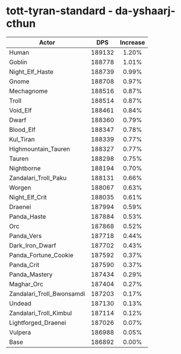 # tott-tyran-standard - da-yshaarj-cthun
| Actor | DPS | Increase |
|---|:---:|:---:|
|Human|189132|1.20%|
|Goblin|188778|1.01%|
|Night_Elf_Haste|188739|0.99%|
|Gnome|188708|0.97%|
|Mechagnome|188516|0.87%|
|Troll|188514|0.87%|
|Void_Elf|188461|0.84%|
|Dwarf|188360|0.79%|
|Blood_Elf|188347|0.78%|
|Kul_Tiran|188339|0.77%|
|Highmountain_Tauren|188327|0.77%|
|Tauren|188298|0.75%|
|Nightborne|188194|0.70%|
|Zandalari_Troll_Paku|188131|0.66%|
|Worgen|188067|0.63%|
|Night_Elf_Crit|188035|0.61%|
|Draenei|187994|0.59%|
|Panda_Haste|187884|0.53%|
|Orc|187868|0.52%|
|Panda_Vers|187718|0.44%|
|Dark_Iron_Dwarf|187702|0.43%|
|Panda_Fortune_Cookie|187592|0.37%|
|Panda_Crit|187590|0.37%|
|Panda_Mastery|187434|0.29%|
|Maghar_Orc|187404|0.27%|
|Zandalari_Troll_Bwonsamdi|187203|0.17%|
|Undead|187130|0.13%|
|Zandalari_Troll_Kimbul|187114|0.12%|
|Lightforged_Draenei|187026|0.07%|
|Vulpera|186988|0.05%|
|Base|186892|0.00%|
